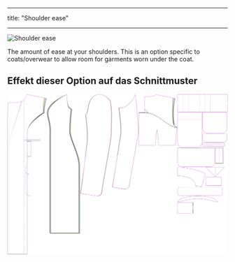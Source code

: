 - - -
title: "Shoulder ease"
- - -

![Shoulder ease](./shoulderease.svg)

The amount of ease at your shoulders. This is an option specific to coats/overwear to allow room for garments worn under the coat.

## Effekt dieser Option auf das Schnittmuster

![This image shows the effect of this option by superimposing several variants that have a different value for this option](carlita_shoulderease_sample.svg "Effect of this option on the pattern")
